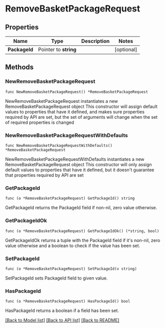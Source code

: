# RemoveBasketPackageRequest

## Properties

Name | Type | Description | Notes
------------ | ------------- | ------------- | -------------
**PackageId** | Pointer to **string** |  | [optional] 

## Methods

### NewRemoveBasketPackageRequest

`func NewRemoveBasketPackageRequest() *RemoveBasketPackageRequest`

NewRemoveBasketPackageRequest instantiates a new RemoveBasketPackageRequest object
This constructor will assign default values to properties that have it defined,
and makes sure properties required by API are set, but the set of arguments
will change when the set of required properties is changed

### NewRemoveBasketPackageRequestWithDefaults

`func NewRemoveBasketPackageRequestWithDefaults() *RemoveBasketPackageRequest`

NewRemoveBasketPackageRequestWithDefaults instantiates a new RemoveBasketPackageRequest object
This constructor will only assign default values to properties that have it defined,
but it doesn't guarantee that properties required by API are set

### GetPackageId

`func (o *RemoveBasketPackageRequest) GetPackageId() string`

GetPackageId returns the PackageId field if non-nil, zero value otherwise.

### GetPackageIdOk

`func (o *RemoveBasketPackageRequest) GetPackageIdOk() (*string, bool)`

GetPackageIdOk returns a tuple with the PackageId field if it's non-nil, zero value otherwise
and a boolean to check if the value has been set.

### SetPackageId

`func (o *RemoveBasketPackageRequest) SetPackageId(v string)`

SetPackageId sets PackageId field to given value.

### HasPackageId

`func (o *RemoveBasketPackageRequest) HasPackageId() bool`

HasPackageId returns a boolean if a field has been set.


[[Back to Model list]](../README.md#documentation-for-models) [[Back to API list]](../README.md#documentation-for-api-endpoints) [[Back to README]](../README.md)


